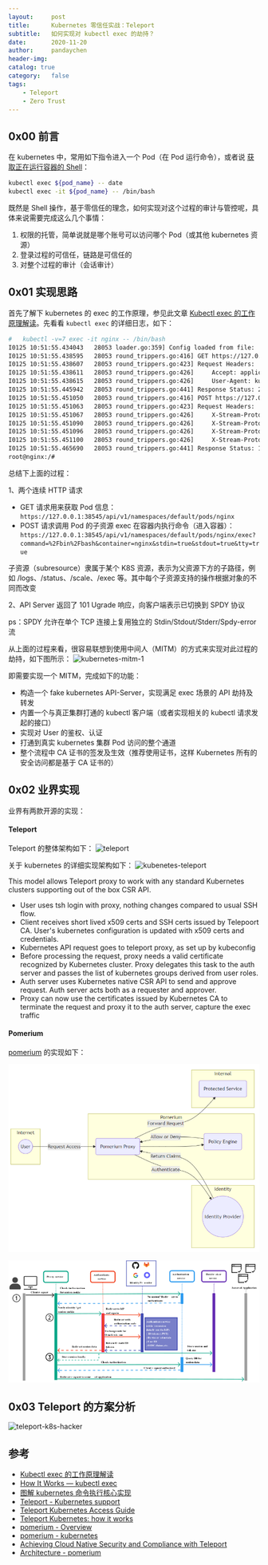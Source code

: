 ```yaml
---
layout:     post
title:      Kubernetes 零信任实战：Teleport
subtitle:   如何实现对 kubectl exec 的劫持？
date:       2020-11-20
author:     pandaychen
header-img:
catalog: true
category:   false
tags:
    - Teleport
    - Zero Trust
---
```


##  0x00    前言
在 kubernetes 中，常用如下指令进入一个 Pod（在 Pod 运行命令），或者说 [获取正在运行容器的 Shell](https://kubernetes.io/zh/docs/tasks/debug-application-cluster/get-shell-running-container/)：
```bash
kubectl exec ${pod_name} -- date
kubectl exec -it ${pod_name} -- /bin/bash
```

既然是 Shell 操作，基于零信任的理念，如何实现对这个过程的审计与管控呢，具体来说需要完成这么几个事情：
1.  权限的托管，简单说就是哪个账号可以访问哪个 Pod（或其他 kubernetes 资源）
2.  登录过程的可信任，链路是可信任的
3.  对整个过程的审计（会话审计）


##  0x01    实现思路
首先了解下 kubernetes 的 exec 的工作原理，参见此文章 [Kubectl exec 的工作原理解读](https://juejin.im/post/6844904168860155911)。先看看 `kubectl exec` 的详细日志，如下：
```bash
#   kubectl -v=7 exec -it nginx -- /bin/bash
I0125 10:51:55.434043   28053 loader.go:359] Config loaded from file:  /home/isim/.kube/kind-config-linkerd
I0125 10:51:55.438595   28053 round_trippers.go:416] GET https://127.0.0.1:38545/api/v1/namespaces/default/pods/nginx
I0125 10:51:55.438607   28053 round_trippers.go:423] Request Headers:
I0125 10:51:55.438611   28053 round_trippers.go:426]     Accept: application/json, */*
I0125 10:51:55.438615   28053 round_trippers.go:426]     User-Agent: kubectl/v1.15.0 (linux/amd64) kubernetes/e8462b5
I0125 10:51:55.445942   28053 round_trippers.go:441] Response Status: 200 OK in 7 milliseconds
I0125 10:51:55.451050   28053 round_trippers.go:416] POST https://127.0.0.1:38545/api/v1/namespaces/default/pods/nginx/exec?command=%2Fbin%2Fbash&container=nginx&stdin=true&stdout=true&tty=true
I0125 10:51:55.451063   28053 round_trippers.go:423] Request Headers:
I0125 10:51:55.451067   28053 round_trippers.go:426]     X-Stream-Protocol-Version: v4.channel.k8s.io
I0125 10:51:55.451090   28053 round_trippers.go:426]     X-Stream-Protocol-Version: v3.channel.k8s.io
I0125 10:51:55.451096   28053 round_trippers.go:426]     X-Stream-Protocol-Version: v2.channel.k8s.io
I0125 10:51:55.451100   28053 round_trippers.go:426]     X-Stream-Protocol-Version: channel.k8s.ioI0125 10:51:55.451121   28053 round_trippers.go:426]     User-Agent: kubectl/v1.15.0 (linux/amd64) kubernetes/e8462b5
I0125 10:51:55.465690   28053 round_trippers.go:441] Response Status: 101 Switching Protocols in 14 milliseconds
root@nginx:/#
```

总结下上面的过程：

1、两个连续 HTTP 请求 <br>
-   GET 请求用来获取 Pod 信息：`https://127.0.0.1:38545/api/v1/namespaces/default/pods/nginx`
-   POST 请求调用 Pod 的子资源 exec 在容器内执行命令（进入容器）：`https://127.0.0.1:38545/api/v1/namespaces/default/pods/nginx/exec?command=%2Fbin%2Fbash&container=nginx&stdin=true&stdout=true&tty=true`

子资源（subresource）隶属于某个 K8S 资源，表示为父资源下方的子路径，例如 /logs、/status、/scale、/exec 等。其中每个子资源支持的操作根据对象的不同而改变

2、API Server 返回了 101 Ugrade 响应，向客户端表示已切换到 SPDY 协议

ps：SPDY 允许在单个 TCP 连接上复用独立的 Stdin/Stdout/Stderr/Spdy-error 流

从上面的过程来看，很容易联想到使用中间人（MITM）的方式来实现对此过程的劫持，如下图所示：
![kubernetes-mitm-1](https://raw.githubusercontent.com/pandaychen/pandaychen.github.io/master/blog_img/kubernetes/kubernetes-mitm-1.png)

即需要实现一个 MITM，完成如下的功能：
-   构造一个 fake kubernetes API-Server，实现满足 exec 场景的 API 劫持及转发
-   内置一个与真正集群打通的 kubectl 客户端（或者实现相关的 kubectl 请求发起的接口）
-   实现对 User 的鉴权、认证
-   打通到真实 kubernetes 集群 Pod 访问的整个通道
-   整个流程中 CA 证书的签发及生效（推荐使用证书，这样 Kubernetes 所有的安全访问都是基于 CA 证书的）

##  0x02    业界实现

业界有两款开源的实现：

####    Teleport
Teleport 的整体架构如下：
![teleport](https://raw.githubusercontent.com/pandaychen/pandaychen.github.io/master/blog_img/kubernetes/teleport-kubernetes-outside.png)

关于 kubernetes 的详细实现架构如下：
![kubenetes-teleport](https://raw.githubusercontent.com/pandaychen/pandaychen.github.io/master/blog_img/kubernetes/teleport-kubectl-hacker1.png)

This model allows Teleport proxy to work with any standard Kubernetes clusters supporting out of the box CSR API.
-   User uses tsh login with proxy, nothing changes compared to usual SSH flow.
-   Client receives short lived x509 certs and SSH certs issued by Telepoort CA. User's kubernetes configuration is updated with x509 certs and credentials.
-   Kubernetes API request goes to teleport proxy, as set up by kubeconfig
-   Before processing the request, proxy needs a valid certificate recognized by Kubernetes cluster. Proxy delegates this task to the auth server and passes
the list of kubernetes groups derived from user roles.
-   Auth server uses Kubernetes native CSR API to send and approve request. Auth server acts both as a requester and approver.
-   Proxy can now use the certificates issued by Kubernetes CA to terminate the request and proxy it to the auth server, capture the exec traffic

####    Pomerium
[pomerium](https://github.com/pomerium/pomerium) 的实现如下：

![arch](https://raw.githubusercontent.com/pandaychen/pandaychen.github.io/refs/heads/master/blog_img/zerotrust/pomerium-arch.png)

![request-flow](https://raw.githubusercontent.com/pandaychen/pandaychen.github.io/refs/heads/master/blog_img/zerotrust/pomerium-request-flow.png)


##  0x03    Teleport 的方案分析
![teleport-k8s-hacker](https://raw.githubusercontent.com/pandaychen/pandaychen.github.io/master/blog_img/kubernetes/teleport-kubectl-hacker1.png)


##  参考
-   [Kubectl exec 的工作原理解读](https://zhuanlan.zhihu.com/p/143734114)
-   [How It Works — kubectl exec](https://itnext.io/how-it-works-kubectl-exec-e31325daa910)
-   [图解 kubernetes 命令执行核心实现](https://www.kubernetes.org.cn/7195.html)
-   [Teleport - Kubernetes support](https://github.com/gravitational/teleport/issues/1986)
-   [Teleport Kubernetes Access Guide](https://gravitational.com/teleport/docs/kubernetes-ssh/)
-   [Teleport Kubernetes: how it works](https://gravitational.com/teleport/how-it-works/)
-   [pomerium - Overview](https://www.pomerium.io/docs/#)
-   [pomerium - kubernetes](https://www.pomerium.com/docs/quick-start/kubernetes.html)
-   [Achieving Cloud Native Security and Compliance with Teleport](https://www.infracloud.io/blogs/achieving-cloud-native-security-compliance-teleport/)
-   [Architecture - pomerium](https://www.pomerium.com/docs/internals/architecture)